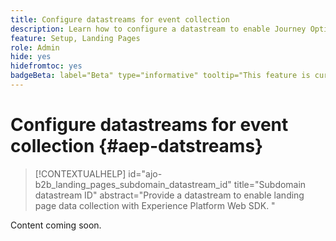 ```yaml
---
title: Configure datastreams for event collection
description: Learn how to configure a datastream to enable Journey Optimizer B2B Edition landing page data collection with Experience Platform Web SDK.
feature: Setup, Landing Pages
role: Admin
hide: yes
hidefromtoc: yes
badgeBeta: label="Beta" type="informative" tooltip="This feature is currently in a limited beta release"
---
```

# Configure datastreams for event collection {#aep-datstreams}

>[!CONTEXTUALHELP]
>id="ajo-b2b_landing_pages_subdomain_datastream_id"
>title="Subdomain datastream ID"
>abstract="Provide a datastream to enable landing page data collection with Experience Platform Web SDK. "

Content coming soon.
